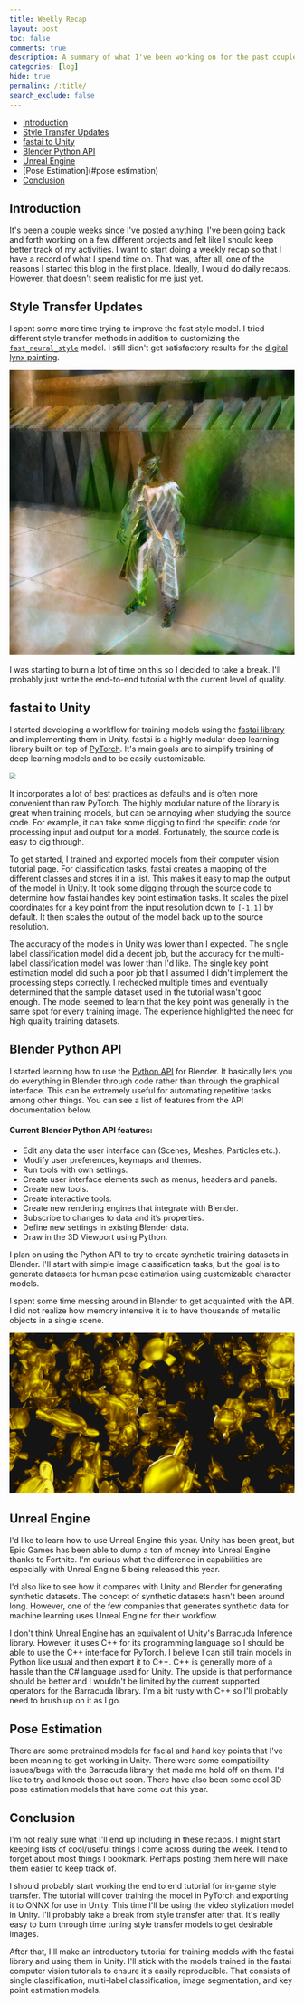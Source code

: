 ```yaml
---
title: Weekly Recap
layout: post
toc: false
comments: true
description: A summary of what I've been working on for the past couple weeks.
categories: [log]
hide: true
permalink: /:title/
search_exclude: false
---
```


* [Introduction](#introduction)
* [Style Transfer Updates](#style-transfer-updates)
* [fastai to Unity](#fastai-to-unity)
* [Blender Python API](#blender-python-api)
* [Unreal Engine](#unreal-engine)
* [Pose Estimation](#pose estimation)
* [Conclusion](#conclusion)

## Introduction

It's been a couple weeks since I've posted anything. I've been going back and forth working on a few different projects and felt like I should keep better track of my activities. I want to start doing a weekly recap so that I have a record of what I spend time on. That was, after all, one of the reasons I started this blog in the first place. Ideally, I would do daily recaps. However, that doesn't seem realistic for me just yet.



## Style Transfer Updates

I spent some more time trying to improve the fast style model. I tried different style transfer methods in addition to customizing the [`fast_neural_style`](https://github.com/onnx/models/tree/master/vision/style_transfer/fast_neural_style) model. I still didn't get satisfactory results for the [digital lynx painting](https://christianjmills.com/In-Game-Style-Transfer-Experiments-5/#difficult-to-learn-styles). 

<img src="..\images\weekly-recaps\recap-1\slow_style_transfer.png" alt="slow_style_transfer" style="zoom:80%;" />

I was starting to burn a lot of time on this so I decided to take a break. I'll probably just write the end-to-end tutorial with the current level of quality.



## fastai to Unity

I started developing a workflow for training models using the [fastai library](https://docs.fast.ai/) and implementing them in Unity. fastai is a highly modular deep learning library built on top of [PyTorch](https://pytorch.org/). It's main goals are to simplify training of deep learning models and to be easily customizable. 

<img src="https://docs.fast.ai/images/layered.png" style="zoom: 67%;" />

It incorporates a lot of best practices as defaults and is often more convenient than raw PyTorch. The highly modular nature of the library is great when training models, but can be annoying when studying the source code. For example, it can take some digging to find the specific code for processing input and output for a model. Fortunately, the source code is easy to dig through.

To get started, I trained and exported models from their computer vision tutorial page. For classification tasks, fastai creates a mapping of the different classes and stores it in a list. This makes it easy to map the output of the model in Unity. It took some digging through the source code to determine how fastai handles key point estimation tasks. It scales the pixel coordinates for a key point from the input resolution down to `[-1,1]` by default. It then scales the output of the model back up to the source resolution.

The accuracy of the models in Unity was lower than I expected. The single label classification model did a decent job, but the accuracy for the multi-label classification model was lower than I'd like. The single key point estimation model did such a poor job that I assumed I didn't implement the processing steps correctly. I rechecked multiple times and eventually determined that the sample dataset used in the tutorial wasn't good enough. The model seemed to learn that the key point was generally in the same spot for every training image. The experience highlighted the need for high quality training datasets.



## Blender Python API

I started learning how to use the [Python API](https://docs.blender.org/api/current/info_overview.html) for Blender. It basically lets you do everything in Blender through code rather than through the graphical interface. This can be extremely useful for automating repetitive tasks among other things. You can see a list of features from the API documentation below.

#### Current Blender Python API features:

- Edit any data the user interface can (Scenes, Meshes, Particles etc.).
- Modify user preferences, keymaps and themes.
- Run tools with own settings.
- Create user interface elements such as menus, headers and panels.
- Create new tools.
- Create interactive tools.
- Create new rendering engines that integrate with Blender.
- Subscribe to changes to data and it’s properties.
- Define new settings in existing Blender data.
- Draw in the 3D Viewport using Python.

I plan on using the Python API to try to create synthetic training datasets in Blender. I'll start with simple image classification tasks, but the goal is to generate datasets for human pose estimation using customizable character models.

I spent some time messing around in Blender to get acquainted with the API. I did not realize how memory intensive it is to have thousands of metallic objects in a single scene.

<img src="..\images\weekly-recaps\recap-1\monkeys_2.png" alt="monkeys_2" style="zoom:80%;" />



## Unreal Engine

I'd like to learn how to use Unreal Engine this year. Unity has been great, but Epic Games has been able to dump a ton of money into Unreal Engine thanks to Fortnite. I'm curious what the difference in capabilities are especially with Unreal Engine 5 being released this year.

I'd also like to see how it compares with Unity and Blender for generating synthetic datasets. The concept of synthetic datasets hasn't been around long. However, one of the few companies that generates synthetic data for machine learning uses Unreal Engine for their workflow.

I don't think Unreal Engine has an equivalent of Unity's Barracuda Inference library. However, it uses C++ for its programming language so I should be able to use the C++ interface for PyTorch. I believe I can still train models in Python like usual and then export it to C++. C++ is generally more of a hassle than the C# language used for Unity. The upside is that performance should be better and I wouldn't be limited by the current supported operators for the Barracuda library. I'm a bit rusty with C++ so I'll probably need to brush up on it as I go.



## Pose Estimation

There are some pretrained models for facial and hand key points that I've been meaning to get working in Unity. There were some compatibility issues/bugs with the Barracuda library that made me hold off on them. I'd like to try and knock those out soon. There have also been some cool 3D pose estimation models that have come out this year.



## Conclusion

I'm not really sure what I'll end up including in these recaps. I might start keeping lists of cool/useful things I come across during the week. I tend to forget about most things I bookmark. Perhaps posting them here will make them easier to keep track of. 

I should probably start working the end to end tutorial for in-game style transfer. The tutorial will cover training the model in PyTorch and exporting it to ONNX for use in Unity. This time I'll be using the video stylization model in Unity. I'll probably take a break from style transfer after that. It's really easy to burn through time tuning style transfer models to get desirable images.

After that, I'll make an introductory tutorial for training models with the fastai library and using them in Unity. I'll stick with the models trained in the fastai computer vision tutorials to ensure it's easily reproducible. That consists of single classification, multi-label classification, image segmentation, and key point estimation models.